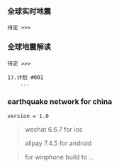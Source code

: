 ### 全球实时地震
	待定 >>>
### 全球地震解读
	待定 >>>

	1).计划 #001
		...
### earthquake network for china
	version = 1.0

> wechat 6.6.7 for ios 

> alipay 7.4.5 for android

> for winphone build to ...